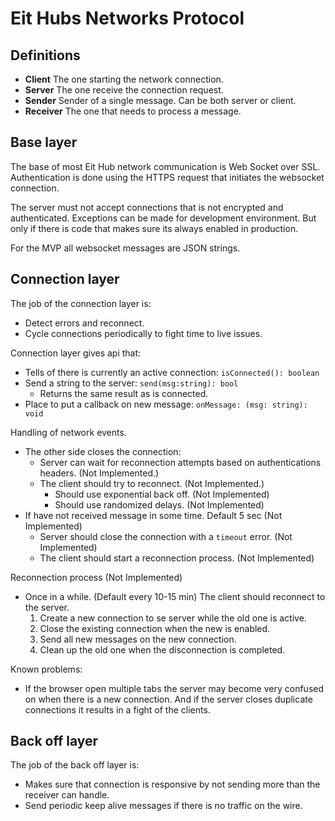 # Eit Hubs Networks Protocol

## Definitions

* **Client** The one starting the network connection.
* **Server** The one receive the connection request.
* **Sender** Sender of a single message. Can be both server or client.
* **Receiver** The one that needs to process a message. 


## Base layer
The base of most Eit Hub network communication is Web Socket over SSL.
Authentication is done using the HTTPS request that initiates the websocket connection.

The server must not accept connections that is not encrypted and authenticated.
Exceptions can be made for development environment. But only if there is code that makes sure its always enabled in production.

For the MVP all websocket messages are JSON strings.

## Connection layer
The job of the connection layer is:
* Detect errors and reconnect.
* Cycle connections periodically to fight time to live issues.

Connection layer gives api that:
* Tells of there is currently an active connection: `isConnected(): boolean`
* Send a string to the server: `send(msg:string): bool`
  * Returns the same result as is connected.
* Place to put a callback on new message: `onMessage: (msg: string): void`

Handling of network events.
* The other side closes the connection:
  * Server can wait for reconnection attempts based on authentications headers. (Not Implemented.)
  * The client should try to reconnect. (Not Implemented.)
    * Should use exponential back off. (Not Implemented)
    * Should use randomized delays. (Not Implemented)
* If have not received message in some time. Default 5 sec (Not Implemented)
  * Server should close the connection with a `timeout` error. (Not Implemented)
  * The client should start a reconnection process. (Not Implemented)

Reconnection process (Not Implemented)
* Once in a while. (Default every 10-15 min) The client should reconnect to the server.
  1. Create a new connection to se server while the old one is active.
  2. Close the existing connection when the new is enabled.
  3. Send all new messages on the new connection.
  4. Clean up the old one when the disconnection is completed.

Known problems:
* If the browser open multiple tabs the server may become very confused on when there is a new connection. And if the server closes duplicate connections it results in a fight of the clients.

## Back off layer
The job of the back off layer is:
* Makes sure that connection is responsive by not sending more than the receiver can handle.
* Send periodic keep alive messages if there is no traffic on the wire.